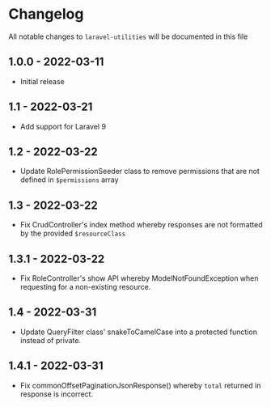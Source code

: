 # Changelog

All notable changes to `laravel-utilities` will be documented in this file

## 1.0.0 - 2022-03-11

- Initial release

## 1.1 - 2022-03-21

- Add support for Laravel 9

## 1.2 - 2022-03-22

- Update RolePermissionSeeder class to remove permissions that are not defined in `$permissions` array

## 1.3 - 2022-03-22
- Fix CrudController's index method whereby responses are not formatted by the provided `$resourceClass`

## 1.3.1 - 2022-03-22
- Fix RoleController's show API whereby ModelNotFoundException when requesting for a non-existing resource.

## 1.4 - 2022-03-31
- Update QueryFilter class' snakeToCamelCase into a protected function instead of private.

## 1.4.1 - 2022-03-31
- Fix commonOffsetPaginationJsonResponse() whereby `total` returned in response is incorrect. 
